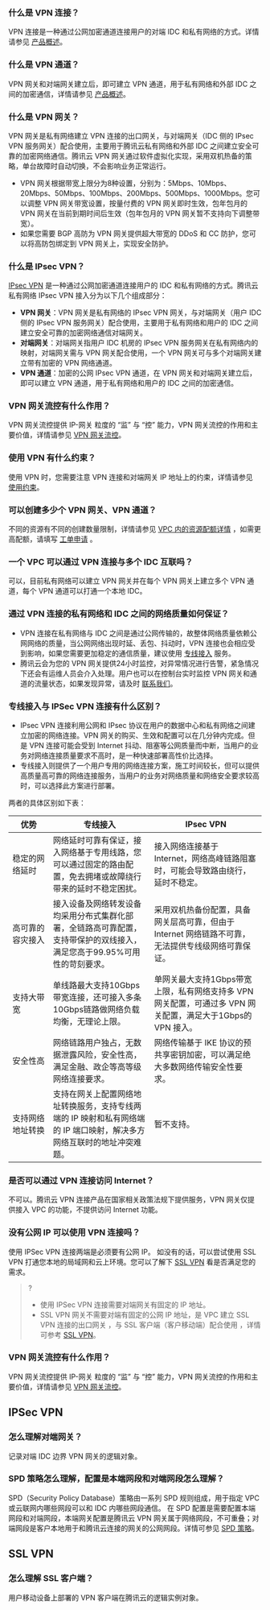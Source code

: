[](id:04)
### 什么是 VPN 连接？
VPN 连接是一种通过公网加密通道连接用户的对端 IDC 和私有网络的方式。详情请参见  [产品概述](https://cloud.tencent.com/document/product/554/18980)。

[](id:05)
### 什么是 VPN 通道？
VPN 网关和对端网关建立后，即可建立 VPN 通道，用于私有网络和外部 IDC 之间的加密通信，详情请参见 [产品概述](https://cloud.tencent.com/document/product/554/18980)。

[](id:06)
### 什么是 VPN 网关？
VPN 网关是私有网络建立 VPN 连接的出口网关，与对端网关（IDC 侧的 IPsec VPN 服务网关）配合使用，主要用于腾讯云私有网络和外部 IDC 之间建立安全可靠的加密网络通信。腾讯云 VPN 网关通过软件虚拟化实现，采用双机热备的策略，单台故障时自动切换，不会影响业务正常运行。
- VPN 网关根据带宽上限分为8种设置，分别为：5Mbps、10Mbps、20Mbps、50Mbps、100Mbps、200Mbps、500Mbps、1000Mbps。您可以调整 VPN 网关带宽设置，按量付费的 VPN 网关即时生效，包年包月的 VPN 网关在当前到期时间后生效（包年包月的 VPN 网关暂不支持向下调整带宽）。
- 如果您需要 BGP 高防为 VPN 网关提供超大带宽的 DDoS 和 CC 防护，您可以将高防包绑定到 VPN 网关上，实现安全防护。


[](id:1)
### 什么是 IPsec VPN？
 [IPsec VPN](https://cloud.tencent.com/document/product/554/19276) 是一种通过公网加密通道连接用户的 IDC 和私有网络的方式。腾讯云私有网络 IPsec VPN 接入分为以下几个组成部分：
- **VPN 网关**：VPN 网关是私有网络的 IPsec VPN 网关，与对端网关（用户 IDC 侧的 IPsec VPN 服务网关）配合使用，主要用于私有网络和用户的 IDC 之间建立安全可靠的加密网络通信对端网关。
- **对端网关**：对端网关指用户 IDC 机房的 IPsec VPN 服务网关在私有网络内的映射，对端网关需与 VPN 网关配合使用，一个 VPN 网关可与多个对端网关建立带有加密的 VPN 网络通道。
- **VPN 通道**：加密的公网 IPsec VPN 通道，在 VPN 网关和对端网关建立后，即可以建立 VPN 通道，用于私有网络和用户的 IDC 之间的加密通信。

[](id:07)
### VPN 网关流控有什么作用？
VPN 网关流控提供 IP-网关 粒度的 “监” 与 “控” 能力，VPN 网关流控的作用和主要价值，详情请参见 [VPN 网关流控](https://cloud.tencent.com/document/product/554/19275)。

[](id:08)
### 使用 VPN 有什么约束？
 使用 VPN 时，您需要注意 VPN 连接和对端网关 IP 地址上的约束，详情请参见 [使用约束](https://cloud.tencent.com/document/product/554/18982)。

[](id:09)
### 可以创建多少个 VPN 网关、VPN 通道？
不同的资源有不同的创建数量限制，详情请参见 [VPC 内的资源配额详情](https://cloud.tencent.com/document/product/215/20093) ，如需更高配额，请填写 [工单申请](https://console.cloud.tencent.com/workorder/category/create?level1_id=6&level2_id=168&level1_name=%E8%AE%A1%E7%AE%97%E4%B8%8E%E7%BD%91%E7%BB%9C&level2_name=%E7%A7%81%E6%9C%89%E7%BD%91%E7%BB%9C%20VPC) 。


[](id:2)
### 一个 VPC 可以通过 VPN 连接与多个 IDC 互联吗？
可以，目前私有网络可以建立 VPN 网关并在每个 VPN 网关上建立多个 VPN 通道，每个 VPN 通道可以打通一个本地 IDC。



[](id:10)
### 通过 VPN 连接的私有网络和 IDC 之间的网络质量如何保证？
- VPN 连接在私有网络与 IDC 之间是通过公网传输的，故整体网络质量依赖公网网络的质量，当公网网络出现时延、丢包、抖动时，VPN 连接也会相应受到影响，如果您需要更加稳定的通信质量，建议使用 [专线接入](https://cloud.tencent.com/document/product/216) 服务。
- 腾讯云会为您的 VPN 网关提供24小时监控，对异常情况进行告警，紧急情况下还会有运维人员会介入处理。用户也可以在控制台实时监控 VPN 网关和通道的流量状态，如果发现异常，请及时 [联系我们](https://cloud.tencent.com/about/connect)。

[](id:3)
### 专线接入与 IPSec VPN 连接有什么区别？
- IPsec VPN 连接利用公网和 IPsec 协议在用户的数据中心和私有网络之间建立加密的网络连接。VPN 网关的购买、生效和配置可以在几分钟内完成。但是 VPN 连接可能会受到 Internet 抖动、阻塞等公网质量而中断，当用户的业务对网络连接质量要求不高时，是一种快速部署高性价比选择。
- 专线接入则提供了一个用户专用的网络连接方案，施工时间较长，但可以提供高质量高可靠的网络连接服务，当用户的业务对网络质量和网络安全要求较高时，可以选择此方案进行部署。

两者的具体区别如下表：
<table>
<thead>
<tr>
<th width="16%">优势</th>
<th width="40%">专线接入</th>
<th width="44%">IPsec VPN</th>
</tr>
</thead>
<tbody><tr>
<td>稳定的网络延时</td>
<td>网络延时可靠有保证，接入网络基于专用线路，您可以通过固定的路由配置，免去拥堵或故障绕行带来的延时不稳定困扰。</td>
<td>接入网络连接基于 Internet，网络高峰链路阻塞时，可能会导致路由绕行，延时不稳定。</td>
</tr>
<tr>
<td>高可靠的容灾接入</td>
<td>接入设备及网络转发设备均采用分布式集群化部署，全链路高可靠配置，支持带保护的双线接入，满足您高于99.95%可用性的苛刻要求。</td>
<td>采用双机热备份配置，具备网关层高可靠，但由于 Internet 网络链路不可靠，无法提供专线级网络可靠保证。</td>
</tr>
<tr>
<td>支持大带宽</td>
<td>单线路最大支持10Gbps带宽连接，还可接入多条10Gbps链路做网络负载均衡，无理论上限。</td>
<td>单网关最大支持1Gbps带宽上限，私有网络支持多 VPN 网关配置，可通过多 VPN 网关配置，满足大于1Gbps的 VPN 接入。</td>
</tr>
<tr>
<td>安全性高</td>
<td>网络链路用户独占，无数据泄露风险，安全性高，满足金融、政企等高等级网络连接要求。</td>
<td>网络传输基于 IKE 协议的预共享密钥加密，可以满足绝大多数网络传输安全性要求。</td>
</tr>
<tr>
<td>支持网络地址转换</td>
<td>支持在网关上配置网络地址转换服务，支持专线两端的 IP 映射和私有网络端的 IP 端口映射，解决多方网络互联时的地址冲突难题。</td>
<td>暂不支持。</td>
</tr>
</tbody></table>


[](id:11)
### 是否可以通过 VPN 连接访问 Internet？
不可以。腾讯云 VPN 连接产品在国家相关政策法规下提供服务，VPN 网关仅提供接入 VPC 的功能，不提供访问 Internet 功能。


[](id:12)
### 没有公网 IP 可以使用 VPN 连接吗？  
使用 IPSec VPN 连接两端是必须要有公网 IP。
如没有的话，可以尝试使用 SSL VPN 打通您本地的局域网和云上环境。您可以了解下 [SSL VPN](https://cloud.tencent.com/document/product/554/63604) 看是否满足您的需求。
>?
>- 使用 IPSec VPN 连接需要对端网关有固定的 IP 地址。
>- SSL VPN 网关不需要对端有固定的公网 IP 地址，是 VPC 建立 SSL VPN 连接的出口网关 ，与 SSL 客户端（客户移动端）配合使用 ，详情可参考 [SSL VPN](https://cloud.tencent.com/document/product/554/63604)。


[](id:13)
### VPN 网关流控有什么作用？
VPN 网关流控提供 IP-网关 粒度的 “监” 与 “控” 能力，VPN 网关流控的作用和主要价值，详情请参见 [VPN 网关流控](https://cloud.tencent.com/document/product/554/19275)。


## IPSec VPN

[](id:14)
### 怎么理解对端网关？
记录对端 IDC 边界 VPN 网关的逻辑对象。

[](id:15)
### SPD 策略怎么理解，配置是本端网段和对端网段怎么理解？
SPD（Security Policy Database）策略由一系列 SPD 规则组成，用于指定 VPC 或云联网内哪些网段可以和 IDC 内哪些网段通信。
在 SPD 配置是需要配置本端网段和对端网段，本端网关配置是腾讯云 VPN 网关属于网络网段，不可重叠；对端网段是客户本地用于和腾讯云连接的网关的公网网段。详情可参见 [SPD 策略](https://cloud.tencent.com/document/product/554/52864#ipsecvpnspd)。


## SSL VPN

[](id:16)
### 怎么理解 SSL 客户端？
用户移动设备上部署的 VPN 客户端在腾讯云的逻辑实例对象。





